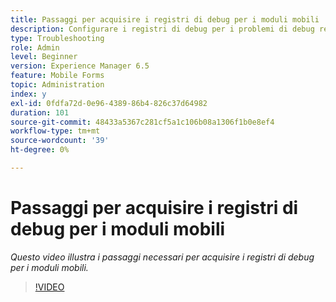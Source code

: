 ```yaml
---
title: Passaggi per acquisire i registri di debug per i moduli mobili
description: Configurare i registri di debug per i problemi di debug relativi ai moduli mobili
type: Troubleshooting
role: Admin
level: Beginner
version: Experience Manager 6.5
feature: Mobile Forms
topic: Administration
index: y
exl-id: 0fdfa72d-0e96-4389-86b4-826c37d64982
duration: 101
source-git-commit: 48433a5367c281cf5a1c106b08a1306f1b0e8ef4
workflow-type: tm+mt
source-wordcount: '39'
ht-degree: 0%

---
```


# Passaggi per acquisire i registri di debug per i moduli mobili

*Questo video illustra i passaggi necessari per acquisire i registri di debug per i moduli mobili.*

>[!VIDEO](https://video.tv.adobe.com/v/335516?quality=12&learn=on)
